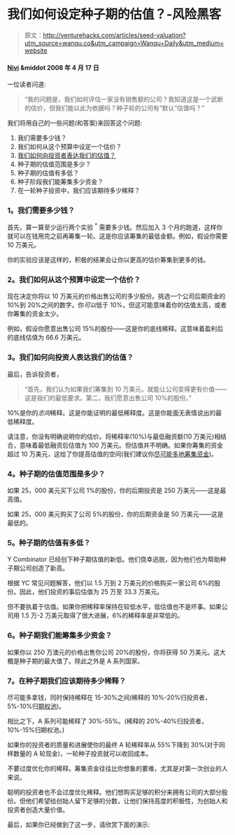 # 我们如何设定种子期的估值？-风险黑客

> 原文：<http://venturehacks.com/articles/seed-valuation?utm_source=wanqu.co&utm_campaign=Wanqu+Daily&utm_medium=website>

#### [Nivi](/about) &middot 2008 年 4 月 17 日

一位读者问道:

> “我的问题是，我们如何评估一家没有销售额的公司？我知道这是一个武断的估价，但我们能以此为依据吗？种子轮的公司有“默认”估值吗？”

我们将用自己的一些问题(和答案)来回答这个问题:

1.  我们需要多少钱？
2.  我们如何从这个预算中设定一个估价？
3.  [我们如何向投资者表达我们的估值？](#express)
4.  种子期的估值范围是多少？
5.  种子期的估值有多低？
6.  种子阶段我们能筹集多少资金？
7.  在一轮种子投资中，我们应该期待多少稀释？

### 1。我们需要多少钱？

首先，算一算至少运行两个实验 <sup>*</sup> 需要多少钱。然后加入 3 个月的跑道，这样你就可以在钱用完之前再筹集一轮。这是你应该筹集的最低金额。例如，假设你需要 10 万美元。

你的实验应该是这样的，积极的结果会让你以更高的估价筹集到更多的钱。

### 2。我们如何从这个预算中设定一个估价？

现在决定你将以 10 万美元的价格出售公司的多少股份。挑选一个公司后期资金的 10%到 20%之间的数字。你*可以*低于 10%，但这可能意味着你的估值太高，或者你筹集的资金太少。

例如，假设你愿意出售公司 15%的股份——这是你的底线稀释。这意味着盈利后的底线估值为 66.6 万美元。

### 3。我们如何向投资人表达我们的估值？

最后，告诉投资者，

> “首先，我们认为如果我们筹集到 10 万美元，就能让公司变得更有价值——这是我们的最低要求。第二，我们愿意出售公司 10%的股份。”

10%是你的*志向*稀释。这是你能证明的最低稀释度。这是你能面无表情说出的最低稀释度。

请注意，你没有明确说明你的估价。将稀释率(10%)与最低融资额(10 万美元)相结合，意味着最低融资后估值为 100 万美元。但估值并不明确。如果你筹集的资金超过 10 万美元，这给了你提高估值的空间(我们建议你[尽可能多地筹集资金](/articles/how-much-money))。

### 4。种子期的估值范围是多少？

如果 25，000 美元买下公司 1%的股份，你的后期投资是 250 万美元——这是最高值。

如果 25，000 美元购买了公司 5%的股份，你的后期资金是 50 万美元——这是最低的。

### 5。种子期的估值有多低？

Y Combinator 已经创下种子期估值的新低。他们侥幸逃脱，因为他们也为帮助种子期公司创造了新高。

根据 YC 常见问题解答，他们以 1.5 万到 2 万美元的价格购买一家公司 6%的股份。因此，他们投资的事后估值为 25 万至 33.3 万美元。

但不要执着于估值。如果你把稀释率保持在较低水平，低估值也不是坏事。如果公司用 1.5 万-2 万美元取得了很大进展，6%的稀释率是非常低的。

### 6。种子期我们能筹集多少资金？

如果你以 250 万澳元的价格出售你公司 20%的股份，你将获得 50 万美元。这大概是种子期的最大值了。除此之外是 A 系列国家。

### 7。在种子期我们应该期待多少稀释？

尽可能多拿钱，同时保持稀释在 15-30%之间(稀释的 10%-20%归投资者，5%-10%归[期权池](/articles/option-pool-shuffle))。

相比之下，A 系列可能稀释了 30%-55%。(稀释的 20%-40%归投资者，10%-15%归期权池。)

如果你的投资者的质量和进展使你的最终 A 轮稀释率从 55%下降到 30%(对于同样数量的 A 轮现金)，一轮种子投资就可以收回成本。

不要过度优化你的稀释。筹集资金往往比你想象的要难，尤其是对第一次创业的人来说。

聪明的投资者也不会过度优化稀释。他们想购买足够的积分来拥有公司的大部分股份。但他们希望给创始人留下足够的分数，让他们保持高度的积极性，为创始人和投资者创造大量价值。

最后，如果你已经做到了这一步，请欣赏下面的演示:

<center>
<object><param name="movie" value="http://www.youtube.com/v/oMLCrzy9TEs&amp;hl=en"><param name="wmode" value="transparent"></object></center>